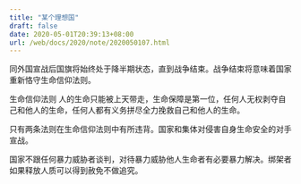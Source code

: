 ```yaml
---
title: "某个理想国"
draft: false
date: 2020-05-01T20:39:13+08:00
url: /web/docs/2020/note/2020050107.html
---
```



同外国宣战后国旗将始终处于降半期状态，直到战争结束。战争结束将意味着国家重新恪守生命信仰法则。

生命信仰法则  人的生命只能被上天带走，生命保障是第一位，任何人无权剥夺自己和他人的生命，任何人都有义务拼尽全力挽救自己和他人的生命。

只有两条法则在生命信仰法则中有所违背。国家和集体对侵害自身生命安全的对手宣战。

国家不跟任何暴力威胁者谈判，对待暴力威胁他人生命者有必要暴力解决。绑架者如果释放人质可以得到赦免不做追究。